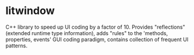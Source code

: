 # litwindow
C++ library to speed up UI coding by a factor of 10. Provides "reflections" (extended runtime type information), adds "rules" to the 'methods, properties, events' GUI coding paradigm, contains collection of frequent UI patterns.
